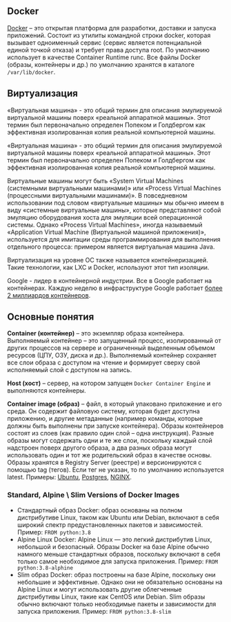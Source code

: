 ## Docker

[Docker](https://docs.docker.com/get-started/overview/) – это открытая платформа для разработки, доставки и запуска приложений. Состоит из утилиты командной строки docker, которая вызывает одноименный сервис (сервис является потенциальной единой точкой отказа) и требует права доступа root. По умолчанию использует в качестве Container Runtime runc. Все файлы Docker (образы, контейнеры и др.) по умолчанию хранятся в каталоге `/var/lib/docker`.

## Виртуализация

«Виртуальная машина» - это общий термин для описания эмулируемой виртуальной машины поверх «реальной аппаратной машины». Этот термин был первоначально определен Попеком и Голдбергом как эффективная изолированная копия реальной компьютерной машины.

«Виртуальная машина» - это общий термин для описания эмулируемой виртуальной машины поверх «реальной аппаратной машины». Этот термин был первоначально определен Попеком и Голдбергом как эффективная изолированная копия реальной компьютерной машины.

Виртуальные машины могут быть «System Virtual Machines (системными виртуальными машинами)» или «Process Virtual Machines (процессными виртуальными машинами)». В повседневном использовании под словом «виртуальные машины» мы обычно имеем в виду «системные виртуальные машины», которые представляют собой эмуляцию оборудования хоста для эмуляции всей операционной системы. Однако «Process Virtual Machines», иногда называемый «Application Virtual Machine (Виртуальной машиной приложения)», используется для имитации среды программирования для выполнения отдельного процесса: примером является виртуальная машина Java.

Виртуализация на уровне ОС также называется контейнеризацией. Такие технологии, как LXC и Docker, используют этот тип изоляции.

Google - лидер в контейнерной индустрии. Все в Google работает на контейнерах. Каждую неделю в инфраструктуре Google работает [более 2 миллиардов контейнеров](https://speakerdeck.com/jbeda/containers-at-scale).


## Основные понятия

**Container (контейнер)** – это экземпляр образа контейнера. Выполняемый контейнер – это запущенный процесс, изолированный от других процессов на сервере и ограниченный выделенным объемом ресурсов (ЦПУ, ОЗУ, диска и др.). Выполняемый контейнер сохраняет все слои образа с доступом на чтение и формирует сверху свой исполняемый слой с доступом на запись.

**Host (хост)** – сервер, на котором запущен `Docker Container Engine` и выполняются контейнеры.

**Container image (образ)** – файл, в который упаковано приложение и его среда. Он содержит файловую систему, которая будет доступна приложению, и другие метаданные (например команды, которые должны быть выполнены при запуске контейнера). Образы контейнеров состоят из слоев (как правило один слой – одна инструкция). Разные образы могут содержать одни и те же слои, поскольку каждый слой надстроен поверх другого образа, а два разных образа могут использовать один и тот же родительский образ в качестве основы. Образы хранятся в Registry Server (реестре) и версионируются с помощью tag (тегов). Если тег не указан, то по умолчанию используется latest. Примеры: [Ubuntu](https://hub.docker.com/_/ubuntu), [Postgres](https://hub.docker.com/_/postgres), [NGINX](https://hub.docker.com/_/nginx).


### Standard, Alpine \ Slim Versions of Docker Images

* Стандартный образ Docker: образ основаны на полном дистрибутиве Linux, таком как Ubuntu или Debian, включают в себя широкий спектр предустановленных пакетов и зависимостей. Пример: `FROM python:3.8`
* Alpine Linux Docker: Alpine Linux — это легкий дистрибутив Linux, небольшой и безопасный. Образы Docker на базе Alpine обычно намного меньше стандартных образов, поскольку включают в себя только самое необходимое для запуска приложения. Пример: `FROM python:3.8-alphine`
* Slim образ Docker: образ построены на базе Alpine, поскольку они небольшие и эффективные. Однако они не обязательно основаны на Alpine Linux и могут использовать другие облегченные дистрибутивы Linux, такие как CentOS или Debian. Slim образы обычно включают только необходимые пакеты и зависимости для запуска приложения. Пример: `FROM python:3.8-slim`







